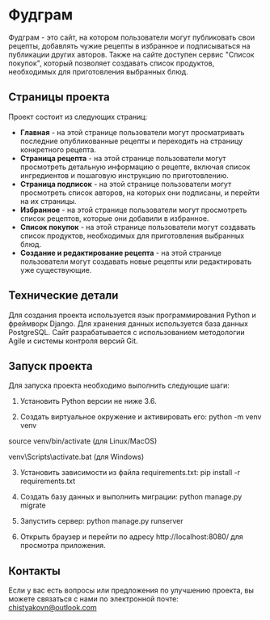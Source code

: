 # Фудграм

Фудграм - это сайт, на котором пользователи могут публиковать свои рецепты, добавлять чужие рецепты в избранное и подписываться на публикации других авторов. Также на сайте доступен сервис "Список покупок", который позволяет создавать список продуктов, необходимых для приготовления выбранных блюд.

## Страницы проекта

Проект состоит из следующих страниц:

- **Главная** - на этой странице пользователи могут просматривать последние опубликованные рецепты и переходить на страницу конкретного рецепта.
- **Страница рецепта** - на этой странице пользователи могут просмотреть детальную информацию о рецепте, включая список ингредиентов и пошаговую инструкцию по приготовлению.
- **Страница подписок** - на этой странице пользователи могут просмотреть список авторов, на которых они подписаны, и перейти на их страницы.
- **Избранное** - на этой странице пользователи могут просмотреть список рецептов, которые они добавили в избранное.
- **Список покупок** - на этой странице пользователи могут создавать список продуктов, необходимых для приготовления выбранных блюд.
- **Создание и редактирование рецепта** - на этой странице пользователи могут создавать новые рецепты или редактировать уже существующие.

## Технические детали

Для создания проекта используется язык программирования Python и фреймворк Django. Для хранения данных используется база данных PostgreSQL. Сайт разрабатывается с использованием методологии Agile и системы контроля версий Git.

## Запуск проекта

Для запуска проекта необходимо выполнить следующие шаги:

1. Установить Python версии не ниже 3.6.

2. Создать виртуальное окружение и активировать его: python -m venv venv

source venv/bin/activate (для Linux/MacOS)

venv\Scripts\activate.bat (для Windows)
    
3. Установить зависимости из файла requirements.txt: pip install -r requirements.txt
    
4. Создать базу данных и выполнить миграции: python manage.py migrate
    
5. Запустить сервер: python manage.py runserver
    
6. Открыть браузер и перейти по адресу http://localhost:8080/ для просмотра приложения.

## Контакты

Если у вас есть вопросы или предложения по улучшению проекта, вы можете связаться с нами по электронной почте: chistyakovn@outlook.com
